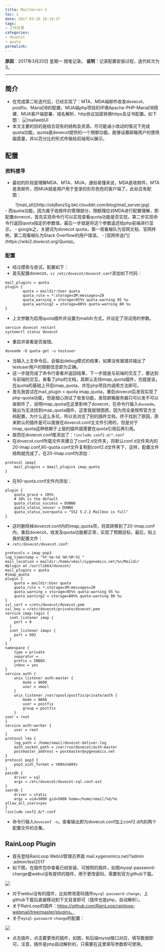```yaml
---
title: MailServer-3
toc: 1
date: 2017-03-20 16:19:37
tags:
- 工作日常
categories:
- dovecot
- quota
permalink:
---
```

**原因**：2017年3月20日 星期一 随笔记录。
**说明**：记录配置安装过程，迭代轮次为3。

-------------------

<!-- more -->

## 简介
- 在完成第二轮迭代后，已经实现了：MTA、MDA端邮件收发dovecot、postfix、MariaDB的配置，MUA端php项目的环境Apache-PHP-MariaDB搭建、MUA客户端部署、域名解析、http协议加密转换https及证书配置。如下图：
![mailwebUI](http://okj8snz5g.bkt.clouddn.com/blog/main_mailserver.gif)
- 本文主要的目的是结合现有的结构及资源，尽可能减小改动的情况下完成quota功能，quota是dovecot提供的一个限额功能，能够设置邮箱用户的使用磁盘量，并以百分比的形式传输给前端用以展示。

## 配置
### 资料搜寻
- 最初的阶段是理解MDA、MTA、MUA，通俗易懂来说，MDA是收邮件，MTA是发邮件，而MUA就是用户用于登录的形形色色的客户端了。此处应有配图：
<div align=center>
![mail_stt](http://okj8snz5g.bkt.clouddn.com/blog/mail_server.jpg)
</div>
- 而quota功能，因为属于收邮件的管理部分，限额理应对MDA进行配置理解，即配置dovecot，首先实现命令行可以实现查看quota功能是否实现，第二步实现命令行返回quota指定的参数值，最后一步就是将这个参数返还给php前端进行显示。
- google之，关键词为dovecot quota，第一观看梯队为官网文档、官网样例，第二观看梯队为Stack Overflow的用户错误。
- [官网传送门](https://wiki2.dovecot.org/Quota)。

### 配置
- 经过摸索与尝试，配置如下：
- 首先配置dovecot，`vi /etc/dovecot/dovecot.conf`添加如下代码：

```
mail_plugins = quota
plugin {
        quota = maildir:User quota
        quota_rule = *:storage=3M:messages=20
        quota_warning = storage=95%% quota-warning 95 %u
        quota_warning2 = storage=80%% quota-warning 80 %u
}
```
- 上文参数为启用quota插件并设置为maildir方式，并设定了测试用的参数。

```
service dovecot restart
systemctl status dovecot 
```
- 重启并查看是否报错。

```
doveadm -D quota get -u testuser
```
- 当输入上文命令后，会输出debug模式的结果，如果没有报错并输出了testuser用户的限额信息即为正确。
- 这一步就完成了命令行查看并返回结果，下一步就是与前端的交互了，要达到与前端的交互，查看了php的文档，其默认支持imap_quota插件，也就是说，在quota的基础上开启imap_quota，并在php项目内调用方法即可。
- 首先我尝试在mail_plugin = quota imap_quota，重启dovecot后发现实现了php-quota功能，但是细心测试了收发功能，发现邮箱服务器只可以发不可以收邮件了，说明imap_quota在这里影响了dovecot，在命令行输入`doveadm`，输出为无法找到imap_quota插件，这里我就很困惑，因为完全是按照官方文档配置，为什么这么多坑，所以去浏览了别的插件文档，终于找到了原因，原来默认的插件是可以直接在dovecot.conf主文件引用的，但是对于imap_quota这种依赖于上层的插件就需要在quota引用后再引用。
- 故而在dovecot.conf尾添加了：`!include conf2.d/*.conf`
- 在dovecot.conf所载文件夹建立了conf2.d文件夹，将默认conf.d文件夹内的20-imap.conf,90-quota.conf文件复制到conf2.d文件夹下，这样，配置文件结构就完成了，在20-imap.conf内添加：

```
protocol imap{
    mail_plugins = $mail_plugins imap_quota
}
```
- 在90-quota.conf文件内添加：

```
plugin {
    quota_grace = 10%%
    # 10% is the default
    quota_status_success = DUNNO
    quota_status_nouser = DUNNO
    quota_status_overquota = "552 5.2.2 Mailbox is full"
}
```
- 这时删除掉dovecot.conf内的imap_quota项，将其转移到了20-imap.conf内，重启dovecot，收发及quota功能都正常，实现了预期目标，最后，贴上我的配置文件：
- `/etc/dovecot/dovecot.conf`:

```
protocols = imap pop3
log_timestamp = "%Y-%m-%d %H:%M:%S "
mail_location = maildir:/home/vmail/xygenomics.net/%n/Maildir
#plugin at /usr/lib64/dovecot/
mail_plugins = quota
#imap_quota
plugin {
    quota = maildir:User quota
    quota_rule = *:storage=3M:messages=20
    quota_warning = storage=95%% quota-warning 95 %u
    quota_warning2 = storage=80%% quota-warning 80 %u
}
ssl_cert = </etc/dovecot/dovecot.pem
ssl_key = </etc/dovecot/private/dovecot.pem
service imap-login {
  inet_listener imap {
    port = 0
  }
  inet_listener imaps {
    port = 993
  }
}
namespace {
    type = private
    separator = .
    prefix = INBOX.
    inbox = yes
}
service auth {
    unix_listener auth-master {
        mode = 0600
        user = vmail
    }
    unix_listener /var/spool/postfix/private/auth {
        mode = 0666
        user = postfix
        group = postfix
    }
user = root
}
service auth-worker {
    user = root
}
protocol lda {
    log_path = /home/vmail/dovecot-deliver.log
    auth_socket_path = /var/run/dovecot/auth-master
    postmaster_address = postmaster@xygenomics.net
}
protocol pop3 {
    pop3_uidl_format = %08Xu%08Xv
}
passdb {
    driver = sql
    args = /etc/dovecot/dovecot-sql.conf.ext
}
userdb {
    driver = static
    args = uid=5000 gid=5000 home=/home/vmail/%d/%n allow_all_users=yes
}
!include conf2.d/*.conf
```
- 命令行输入`doveconf -n`。查看输出即为dovecot.conf加上conf2.d内的两个配置文件的合集。

## RainLoop Plugin
- 首先登陆RainLoop WebUI管理员界面 mail.xygenomics.net/?admin :admin/test2017 
- 如下图，在插件包中查看已经安装、可按照的插件，如图mysql-password-change是webui没有提供的插件，用于更改密码，需要到官方github下载。 

 ![](http://okj8snz5g.bkt.clouddn.com/blog/%E5%B1%8F%E5%B9%95%E5%BF%AB%E7%85%A7%202017-06-02%2017.56.29.png)
- 对于webui没有的插件，比如修改密码插件`mysql-password-change`，上github下载后直接移动到下文目录即可（插件也是php，自动解析）。
- 关于RainLoop的插件：https://github.com/RainLoop/rainloop-webmail/tree/master/plugins。
- 关于`mysql-password-change`的配置：

![](http://okj8snz5g.bkt.clouddn.com/blog/%E5%B1%8F%E5%B9%95%E5%BF%AB%E7%85%A7%202017-06-02%2017.58.32.png)
- 点击插件，点击要更改的插件，如图，和后端mysql接口对应，填写数据即可。注意，插件是php自动解析的，只需要在这里填写参数即可使用。
